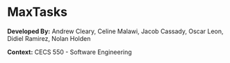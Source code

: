 # MaxTasks

**Developed By:** Andrew Cleary, Celine Malawi, Jacob Cassady, Oscar Leon, Didiel Ramirez, Nolan Holden

**Context:** CECS 550 - Software Engineering
